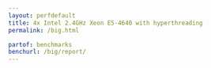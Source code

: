 ```yaml
---
layout: perfdefault
title: 4x Intel 2.4GHz Xeon E5-4640 with hyperthreading
permalink: /big.html

partof: benchmarks
benchurl: /big/report/
---
```




